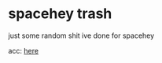 # spacehey trash

just some random shit ive done for spacehey

acc: [here](https://spacehey.com/michei69)

